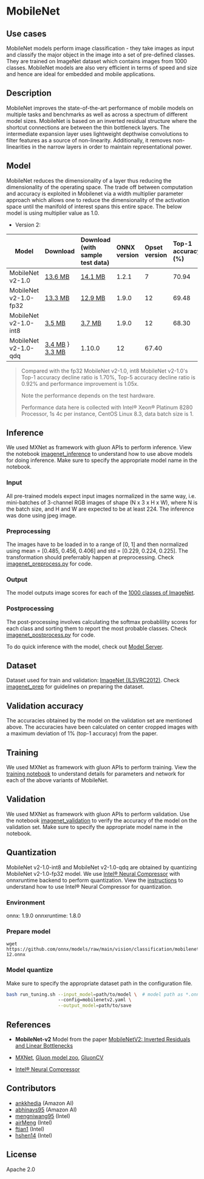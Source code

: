 <!--- SPDX-License-Identifier: Apache-2.0 -->

# MobileNet

## Use cases
MobileNet models perform image classification - they take images as input and classify the major object in the image into a set of pre-defined classes. They are trained on ImageNet dataset which contains images from 1000 classes. MobileNet models are also very efficient in terms of speed and size and hence are ideal for embedded and mobile applications.

## Description
MobileNet improves the state-of-the-art performance of mobile models on multiple tasks and benchmarks as well as across a spectrum of different model sizes. MobileNet is based on an inverted residual structure where the shortcut connections are between the thin bottleneck layers. The intermediate expansion layer uses lightweight depthwise convolutions to filter features as a source of non-linearity. Additionally,  it removes non-linearities in the narrow layers in order to maintain representational power.

## Model
MobileNet reduces the dimensionality of a layer thus reducing the dimensionality of the operating space. The  trade off between computation and accuracy is exploited in Mobilenet via a width multiplier parameter approach which allows one to reduce the dimensionality of the activation space until the manifold of interest spans this entire space.
The below model is using multiplier value as 1.0.
* Version 2:

 |Model        |Download  |Download (with sample test data)| ONNX version |Opset version|Top-1 accuracy (%)|Top-5 accuracy (%)|
|-------------|:--------------|:--------------|:--------------|:--------------|:--------------|:--------------|
|MobileNet v2-1.0|    [13.6 MB](model/mobilenetv2-7.onnx)  |  [14.1 MB](model/mobilenetv2-7.tar.gz) |  1.2.1  | 7| 70.94    |     89.99           |
|MobileNet v2-1.0-fp32|    [13.3 MB](model/mobilenetv2-12.onnx)  |  [12.9 MB](model/mobilenetv2-12.tar.gz) |  1.9.0  | 12| 69.48    |     89.26           |
|MobileNet v2-1.0-int8|    [3.5 MB](model/mobilenetv2-12-int8.onnx)  |  [3.7 MB](model/mobilenetv2-12-int8.tar.gz) |  1.9.0  | 12| 68.30    |     88.44           |
|MobileNet v2-1.0-qdq| [3.4 MB](model/mobilenetv2-12_qdq.onnx) } [3.3 MB](model/mobilenetv2-12_qdq.tar.gz) |1.10.0| 12 |67.40 | |
> Compared with the fp32 MobileNet v2-1.0, int8 MobileNet v2-1.0's Top-1 accuracy decline ratio is 1.70%, Top-5 accuracy decline ratio is 0.92% and performance improvement is 1.05x.
>
> Note the performance depends on the test hardware. 
> 
> Performance data here is collected with Intel® Xeon® Platinum 8280 Processor, 1s 4c per instance, CentOS Linux 8.3, data batch size is 1.

## Inference
We used MXNet as framework with gluon APIs to perform inference. View the notebook [imagenet_inference](../imagenet_inference.ipynb) to understand how to use above models for doing inference. Make sure to specify the appropriate model name in the notebook.

### Input
All pre-trained models expect input images normalized in the same way, i.e. mini-batches of 3-channel RGB images of shape (N x 3 x H x W), where N is the batch size, and H and W are expected to be at least 224.
The inference was done using jpeg image.

### Preprocessing
The images have to be loaded in to a range of [0, 1] and then normalized using mean = [0.485, 0.456, 0.406] and std = [0.229, 0.224, 0.225]. The transformation should preferrably happen at preprocessing. Check [imagenet_preprocess.py](../imagenet_preprocess.py) for code.

### Output
The model outputs image scores for each of the [1000 classes of ImageNet](../synset.txt).

### Postprocessing
The post-processing involves calculating the softmax probablility scores for each class and sorting them to report the most probable classes. Check [imagenet_postprocess.py](../imagenet_postprocess.py) for code.

To do quick inference with the model, check out [Model Server](https://github.com/awslabs/mxnet-model-server/blob/master/docs/model_zoo.md/#mobilenetv2-1.0_onnx).

## Dataset
Dataset used for train and validation: [ImageNet (ILSVRC2012)](http://www.image-net.org/challenges/LSVRC/2012/). Check [imagenet_prep](../imagenet_prep.md) for guidelines on preparing the dataset.


## Validation accuracy
The accuracies obtained by the model on the validation set are mentioned above. The accuracies have been calculated on center cropped images with a maximum deviation of 1% (top-1 accuracy) from the paper.

## Training
We used MXNet as framework with gluon APIs to perform training. View the [training notebook](train_mobilenet.ipynb) to understand details for parameters and network for each of the above variants of MobileNet.

## Validation
We used MXNet as framework with gluon APIs to perform validation. Use the notebook [imagenet_validation](../imagenet_validation.ipynb) to verify the accuracy of the model on the validation set. Make sure to specify the appropriate model name in the notebook.

## Quantization
MobileNet v2-1.0-int8 and MobileNet v2-1.0-qdq are obtained by quantizing MobileNet v2-1.0-fp32 model. We use [Intel® Neural Compressor](https://github.com/intel/neural-compressor) with onnxruntime backend to perform quantization. View the [instructions](https://github.com/intel/neural-compressor/blob/master/examples/onnxrt/image_recognition/onnx_model_zoo/mobilenet/quantization/ptq/README.md) to understand how to use Intel® Neural Compressor for quantization.

### Environment
onnx: 1.9.0 
onnxruntime: 1.8.0

### Prepare model
```shell
wget https://github.com/onnx/models/raw/main/vision/classification/mobilenet/model/mobilenetv2-12.onnx
```

### Model quantize
Make sure to specify the appropriate dataset path in the configuration file.
```bash
bash run_tuning.sh --input_model=path/to/model \  # model path as *.onnx
                   --config=mobilenetv2.yaml \
                   --output_model=path/to/save
```

## References
* **MobileNet-v2** Model from the paper [MobileNetV2: Inverted Residuals and Linear Bottlenecks](https://arxiv.org/abs/1801.04381)

* [MXNet](http://mxnet.incubator.apache.org), [Gluon model zoo](https://mxnet.incubator.apache.org/api/python/gluon/model_zoo.html), [GluonCV](https://gluon-cv.mxnet.io)

* [Intel® Neural Compressor](https://github.com/intel/neural-compressor)

## Contributors
* [ankkhedia](https://github.com/ankkhedia) (Amazon AI)
* [abhinavs95](https://github.com/abhinavs95) (Amazon AI)
* [mengniwang95](https://github.com/mengniwang95) (Intel)
* [airMeng](https://github.com/airMeng) (Intel)
* [ftian1](https://github.com/ftian1) (Intel)
* [hshen14](https://github.com/hshen14) (Intel)

## License
Apache 2.0
